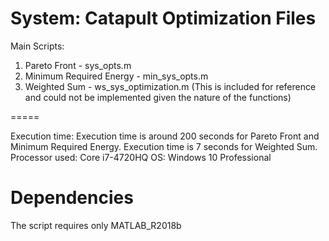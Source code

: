 System: Catapult Optimization Files
=====
Main Scripts:
1. Pareto Front - sys_opts.m
2. Minimum Required Energy - min_sys_opts.m
3. Weighted Sum - ws_sys_optimization.m (This is included for reference and could not be implemented given the nature of the functions)

=====

Execution time:
Execution time is around 200 seconds for Pareto Front and Minimum Required Energy. 
Execution time is 7 seconds for Weighted Sum.
Processor used: Core i7-4720HQ
OS: Windows 10 Professional

Dependencies
=====
The script requires only MATLAB_R2018b
